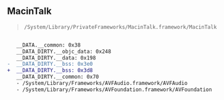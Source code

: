 ## MacinTalk

> `/System/Library/PrivateFrameworks/MacinTalk.framework/MacinTalk`

```diff

   __DATA.__common: 0x38
   __DATA_DIRTY.__objc_data: 0x248
   __DATA_DIRTY.__data: 0x198
-  __DATA_DIRTY.__bss: 0x3e0
+  __DATA_DIRTY.__bss: 0x3d8
   __DATA_DIRTY.__common: 0x70
   - /System/Library/Frameworks/AVFAudio.framework/AVFAudio
   - /System/Library/Frameworks/AVFoundation.framework/AVFoundation

```
